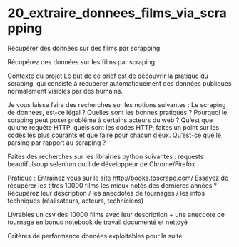 # 20_extraire_donnees_films_via_scrapping

Récupérer des données sur des films par scrapping

Récupérez des données sur les films par scraping. 

Contexte du projet
Le but de ce brief est de découvrir la pratique du scraping, qui consiste à récupérer automatiquement des données publiques normalement visibles par des humains.

Je vous laisse faire des recherches sur les notions suivantes :
Le scraping de données, est-ce légal ? Quelles sont les bonnes pratiques ?
Pourquoi le scraping peut poser problème à certains acteurs du web ?
Qu’est que qu’une requête HTTP, quels sont les codes HTTP, faites un point sur les codes les plus courants et que faire  pour chacun d’eux.
Qu’est-ce que le parsing par rapport au scraping ?

Faites des recherches sur les librairies python suivantes :
requests
beautifulsoup
selenium
outil de développeur de Chrome/Firefox

Pratique :
Entraînez vous sur le site http://books.toscrape.com/
Essayez de récupérer les titres 10000 films les mieux notés des dernières années
° Récupérez leur description / les anecdotes de tournages / les infos techniques (réalisateurs, acteurs, techniciens)

Livrables
 un csv des 10000 films avec leur description + une anecdote de tournage en bonus
 notebook de travail documenté et nettoyé 

Critères de performance
données exploitables pour la suite
